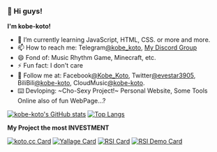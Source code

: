 ### 👋 Hi guys!

**I'm kobe-koto!**


- 🌱 I’m currently learning JavaScript, HTML, CSS. or more and more.
- 📫 How to reach me: Telegram[@kobe_koto](https://t.me/kobe_koto), [My Discord Group](https://discord.gg/HPX5zu8vYX)
- 😄 Fond of: Music Rhythm Game, Minecraft, etc.
- ⚡ Fun fact: I don't care
- 👯 Follow me at: Facebook[@Kobe_Koto](https://www.facebook.com/profile.php?id=100075633594530), Twitter[@evestar3905](https://twitter.com/evestar3905), BiliBili[@kobe-koto](https://space.bilibili.com/275678621), CloudMusic[@kobe-koto](https://music.163.com/user/home?id=1352374026).
- ⌨️ Devloping: ~Cho-Sexy Project!~ Personal Website, Some Tools Online also of fun WebPage...?


[![kobe-koto's GitHub stats](http://gh-stats.koto.cc/api?username=kobe-koto&show_icons=true&theme=dracula&bg_color=DEG,ff9a9e,ff9a9e,fecfef&title_color=ffffff&hide_border=true&locale=zh-tw)](https://github.com/kobe-koto)
[![Top Langs](http://gh-stats.koto.cc/api/top-langs/?username=kobe-koto&layout=compact&show_icons=true&theme=dracula&bg_color=DEG,fbc2eb,a6c1ee&title_color=ffffff&hide_border=true&locale=zh-tw)](https://github.com/kobe-koto)

**My Project the most INVESTMENT**

[![koto.cc Card](http://gh-stats.koto.cc/api/pin/?username=kobe-koto&repo=kobe-koto.github.io&show_icons=true&theme=dracula&bg_color=DEG,667eea,764ba2&title_color=ffffff&hide_border=true&locale=zh-tw)](https://github.com/kobe-koto/kobe-koto.github.io)
[![Yallage Card](http://gh-stats.koto.cc/api/pin/?username=kobe-koto&repo=Yallage&show_icons=true&theme=dracula&bg_color=DEG,667eea,764ba2&title_color=ffffff&hide_border=true&locale=zh-tw)](https://github.com/kobe-koto/Yallage)
[![RSI Card](http://gh-stats.koto.cc/api/pin/?username=kobe-koto&repo=Random-Sexy-Img&show_icons=true&theme=dracula&bg_color=DEG,667eea,764ba2&title_color=ffffff&hide_border=true&locale=zh-tw)](https://github.com/kobe-koto/Random-Sexy-Img)
[![RSI Demo Card](http://gh-stats.koto.cc/api/pin/?username=kobe-koto&repo=RandomSexyAPI-Demo&show_icons=true&theme=dracula&bg_color=DEG,667eea,764ba2&title_color=ffffff&hide_border=true&locale=zh-tw)](https://github.com/kobe-koto/RandomSexyAPI-Demo)

<!-- background-image: linear-gradient(to top, #ff9a9e 0%, #fecfef 99%, #fecfef 100%);

d4fc79,96e6a1
-->
<!--
- 👯 I’m looking to collaborate on ...
- 🤔 I’m looking for help with ...
- 💬 Ask me about ...
- 🔭 I’m currently working on ...
-->

<!--![Counter](https://counter.koto.cc/?img&FontFamily=monospace&Color=ffffff&HitText=Total%20Hits&VisitorText=Total%20Visitors&cache=1232431324355465768798765432)-->

